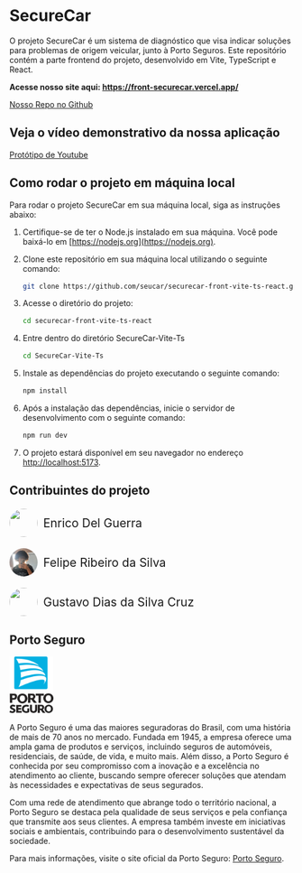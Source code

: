 # SecureCar

O projeto SecureCar é um sistema de diagnóstico que visa indicar soluções para problemas de origem veicular, junto à Porto Seguros. Este repositório contém a parte frontend do projeto, desenvolvido em Vite, TypeScript e React.

**Acesse nosso site aqui: https://front-securecar.vercel.app/** 

[Nosso Repo no Github](https://github.com/securecar/SecureCar-Front-Vite-TS-React)

## Veja o vídeo demonstrativo da nossa aplicação
[Protótipo de Youtube](https://www.youtube.com/watch?v=WNw0F5dnafU)

## Como rodar o projeto em máquina local

Para rodar o projeto SecureCar em sua máquina local, siga as instruções abaixo:

1. Certifique-se de ter o Node.js instalado em sua máquina. Você pode baixá-lo em [https://nodejs.org](https://nodejs.org).

2. Clone este repositório em sua máquina local utilizando o seguinte comando:

    ```bash
    git clone https://github.com/seucar/securecar-front-vite-ts-react.git
    ```

3. Acesse o diretório do projeto:

    ```bash
    cd securecar-front-vite-ts-react
    ```

4. Entre dentro do diretório SecureCar-Vite-Ts

   ```bash
   cd SecureCar-Vite-Ts
   ```

5. Instale as dependências do projeto executando o seguinte comando:

    ```bash
    npm install
    ```

6. Após a instalação das dependências, inicie o servidor de desenvolvimento com o seguinte comando:

    ```bash
    npm run dev
    ```

7. O projeto estará disponível em seu navegador no endereço [http://localhost:5173](http://localhost:5173).

## Contribuintes do projeto

<div style="display: flex; gap: 10px; align-items: center; margin: 20px 0">
    <img src="https://github.com/enricodelguerra.png" style="height: 50px; width: 50px; border-radius: 100%" />
    <span style="font-size: 1.5em;">Enrico Del Guerra</span>
</div>

<div style="display: flex; gap: 10px; align-items: center; margin: 20px 0">
    <img src="./src/assets/imgs/felipe.webp" style="height: 50px; width: 50px; border-radius: 100%" />
    <span style="font-size: 1.5em;">Felipe Ribeiro da Silva</span>
</div>
<div style="display: flex; gap: 10px; align-items: center; margin: 20px 0">
    <img src="https://github.com/gustavodscruz.png" style="height: 50px; width: 50px; border-radius: 100%" />
    <span style="font-size: 1.5em;">Gustavo Dias da Silva Cruz</span>
</div>

## Porto Seguro
<img src="./src/assets/imgs/porto-seguro.svg" height="100px"/>
<br>

A Porto Seguro é uma das maiores seguradoras do Brasil, com uma história de mais de 70 anos no mercado. Fundada em 1945, a empresa oferece uma ampla gama de produtos e serviços, incluindo seguros de automóveis, residenciais, de saúde, de vida, e muito mais. Além disso, a Porto Seguro é conhecida por seu compromisso com a inovação e a excelência no atendimento ao cliente, buscando sempre oferecer soluções que atendam às necessidades e expectativas de seus segurados.

Com uma rede de atendimento que abrange todo o território nacional, a Porto Seguro se destaca pela qualidade de seus serviços e pela confiança que transmite aos seus clientes. A empresa também investe em iniciativas sociais e ambientais, contribuindo para o desenvolvimento sustentável da sociedade.

Para mais informações, visite o site oficial da Porto Seguro: [Porto Seguro](https://www.portoseguro.com.br).

